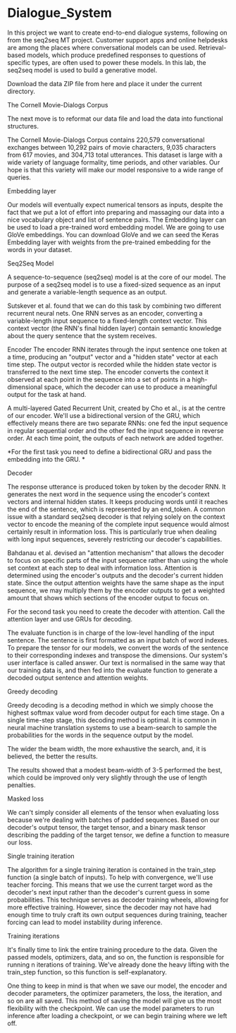 # Dialogue_System
In this project we want to create end-to-end dialogue systems, following on from the seq2seq MT project. Customer support apps and online helpdesks are among the places where conversational models can be used. Retrieval-based models, which produce predefined responses to questions of specific types, are often used to power these models. In this lab, the seq2seq model is used to build a generative model.

Download the data ZIP file from here and place it under the current directory.

The Cornell Movie-Dialogs Corpus

The next move is to reformat our data file and load the data into functional structures.

The Cornell Movie-Dialogs Corpus contains 220,579 conversational exchanges between 10,292 pairs of movie characters, 9,035 characters from 617 movies, and 304,713 total utterances. This dataset is large with a wide variety of language formality, time periods, and other variables. Our hope is that this variety will make our model responsive to a wide range of queries.

Embedding layer

Our models will eventually expect numerical tensors as inputs, despite the fact that we put a lot of effort into preparing and massaging our data into a nice vocabulary object and list of sentence pairs. The Embedding layer can be used to load a pre-trained word embedding model. We are going to use GloVe embeddings. You can download GloVe and we can seed the Keras Embedding layer with weights from the pre-trained embedding for the words in your dataset.

Seq2Seq Model

A sequence-to-sequence (seq2seq) model is at the core of our model. The purpose of a seq2seq model is to use a fixed-sized sequence as an input and generate a variable-length sequence as an output.

Sutskever et al. found that we can do this task by combining two different recurrent neural nets. One RNN serves as an encoder, converting a variable-length input sequence to a fixed-length context vector. This context vector (the RNN's final hidden layer) contain semantic knowledge about the query sentence that the system receives.

Encoder
The encoder RNN iterates through the input sentence one token at a time, producing an "output" vector and a "hidden state" vector at each time step. The output vector is recorded while the hidden state vector is transferred to the next time step. The encoder converts the context it observed at each point in the sequence into a set of points in a high-dimensional space, which the decoder can use to produce a meaningful output for the task at hand.

A multi-layered Gated Recurrent Unit, created by Cho et al., is at the centre of our encoder. We'll use a bidirectional version of the GRU, which effectively means there are two separate RNNs: one fed the input sequence in regular sequential order and the other fed the input sequence in reverse order. At each time point, the outputs of each network are added together.

*For the first task you need to define a bidirectional GRU and pass the embedding into the GRU. *

Decoder

The response utterance is produced token by token by the decoder RNN. It generates the next word in the sequence using the encoder's context vectors and internal hidden states. It keeps producing words until it reaches the end of the sentence, which is represented by an end_token. A common issue with a standard seq2seq decoder is that relying solely on the context vector to encode the meaning of the complete input sequence would almost certainly result in information loss. This is particularly true when dealing with long input sequences, severely restricting our decoder's capabilities.

Bahdanau et al. devised an "attention mechanism" that allows the decoder to focus on specific parts of the input sequence rather than using the whole set context at each step to deal with information loss. Attention is determined using the encoder's outputs and the decoder's current hidden state. Since the output attention weights have the same shape as the input sequence, we may multiply them by the encoder outputs to get a weighted amount that shows which sections of the encoder output to focus on.

For the second task you need to create the decoder with attention. Call the attention layer and use GRUs for decoding.

The evaluate function is in charge of the low-level handling of the input sentence. The sentence is first formatted as an input batch of word indexes. To prepare the tensor for our models, we convert the words of the sentence to their corresponding indexes and transpose the dimensions. Our system's user interface is called answer. Our text is normalised in the same way that our training data is, and then fed into the evaluate function to generate a decoded output sentence and attention weights.


Greedy decoding

Greedy decoding is a decoding method in which we simply choose the highest softmax value word from decoder output for each time stage. On a single time-step stage, this decoding method is optimal. It is common in neural machine translation systems to use a beam-search to sample the probabilities for the words in the sequence output by the model.

The wider the beam width, the more exhaustive the search, and, it is believed, the better the results.

The results showed that a modest beam-width of 3-5 performed the best, which could be improved only very slightly through the use of length penalties.

Masked loss

We can't simply consider all elements of the tensor when evaluating loss because we're dealing with batches of padded sequences. Based on our decoder's output tensor, the target tensor, and a binary mask tensor describing the padding of the target tensor, we define a function to measure our loss.

Single training iteration

The algorithm for a single training iteration is contained in the train_step function (a single batch of inputs). To help with convergence, we'll use teacher forcing. This means that we use the current target word as the decoder's next input rather than the decoder's current guess in some probabilities. This technique serves as decoder training wheels, allowing for more effective training. However, since the decoder may not have had enough time to truly craft its own output sequences during training, teacher forcing can lead to model instability during inference.

Training iterations

It's finally time to link the entire training procedure to the data. Given the passed models, optimizers, data, and so on, the function is responsible for running n iterations of training. We've already done the heavy lifting with the train_step function, so this function is self-explanatory.

One thing to keep in mind is that when we save our model, the encoder and decoder parameters, the optimizer parameters, the loss, the iteration, and so on are all saved. This method of saving the model will give us the most flexibility with the checkpoint. We can use the model parameters to run inference after loading a checkpoint, or we can begin training where we left off.

